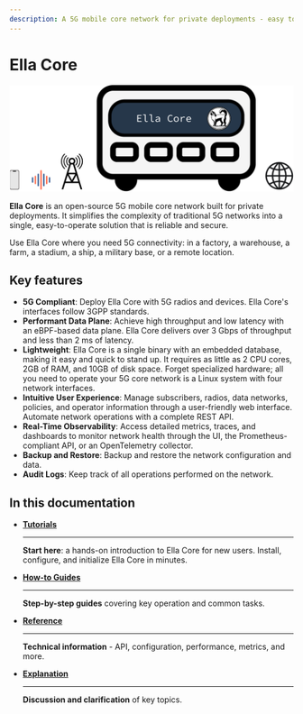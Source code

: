 ```yaml
---
description: A 5G mobile core network for private deployments - easy to operate, reliable, and secure.
---
```


# Ella Core

<p align="center">
  <img src="images/summary.svg" alt="Ella Core Logo" />
</p>

**Ella Core** is an open-source 5G mobile core network built for private deployments. It simplifies the complexity of traditional 5G networks into a single, easy-to-operate solution that is reliable and secure.

Use Ella Core where you need 5G connectivity: in a factory, a warehouse, a farm, a stadium, a ship, a military base, or a remote location.

## Key features

- **5G Compliant**: Deploy Ella Core with 5G radios and devices. Ella Core's interfaces follow 3GPP standards.
- **Performant Data Plane**: Achieve high throughput and low latency with an eBPF-based data plane. Ella Core delivers over 3 Gbps of throughput and less than 2 ms of latency.
- **Lightweight**: Ella Core is a single binary with an embedded database, making it easy and quick to stand up. It requires as little as 2 CPU cores, 2GB of RAM, and 10GB of disk space. Forget specialized hardware; all you need to operate your 5G core network is a Linux system with four network interfaces.
- **Intuitive User Experience**: Manage subscribers, radios, data networks, policies, and operator information through a user-friendly web interface. Automate network operations with a complete REST API.
- **Real-Time Observability**: Access detailed metrics, traces, and dashboards to monitor network health through the UI, the Prometheus-compliant API, or an OpenTelemetry collector.
- **Backup and Restore**: Backup and restore the network configuration and data.
- **Audit Logs**: Keep track of all operations performed on the network.

## In this documentation

<div class="grid cards" markdown>

-   [__Tutorials__](tutorials/index.md)

    ---

    **Start here**: a hands-on introduction to Ella Core for new users. Install, configure, and initialize Ella Core in minutes.

-   [__How-to Guides__](how_to/index.md)

    ---

    **Step-by-step guides** covering key operation and common tasks.

-   [__Reference__](reference/index.md)

    ---

    **Technical information** - API, configuration, performance, metrics, and more.

-   [__Explanation__](explanation/index.md)

    ---

    **Discussion and clarification** of key topics.


</div>
